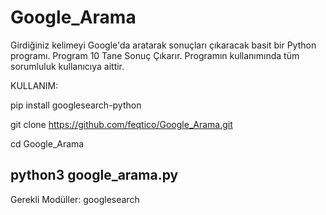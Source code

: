 # Google_Arama
Girdiğiniz kelimeyi Google'da aratarak sonuçları çıkaracak basit bir Python programı.
Program 10 Tane Sonuç Çıkarır.
Programın kullanımında tüm sorumluluk kullanıcıya aittir.

KULLANIM:

pip install googlesearch-python

git clone https://github.com/feqtico/Google_Arama.git

cd Google_Arama

python3 google_arama.py
--------------------
Gerekli Modüller:
googlesearch

